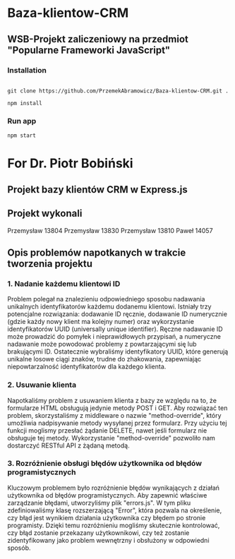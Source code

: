 # Baza-klientow-CRM

## WSB-Projekt zaliczeniowy na przedmiot "Popularne Frameworki JavaScript"

### Installation

```

git clone https://github.com/PrzemekAbramowicz/Baza-klientow-CRM.git .

npm install

```

### Run app

 
```
npm start

```

# For Dr. Piotr Bobiński
## Projekt bazy klientów CRM w Express.js

## Projekt wykonali
Przemysław 13804
Przemysław 13830
Przemysław 13810
Paweł 14057

## Opis problemów napotkanych w trakcie tworzenia projektu

### 1. Nadanie każdemu klientowi ID

Problem polegał na znalezieniu odpowiedniego sposobu nadawania unikalnych identyfikatorów każdemu dodanemu klientowi. Istniały trzy potencjalne rozwiązania: dodawanie ID ręcznie, dodawanie ID numerycznie (gdzie każdy nowy klient ma kolejny numer) oraz wykorzystanie identyfikatorów UUID (universally unique identifier). Ręczne nadawanie ID może prowadzić do pomyłek i nieprawidłowych przypisań, a numeryczne nadawanie może powodować problemy z powtarzającymi się lub brakującymi ID. Ostatecznie wybraliśmy identyfikatory UUID, które generują unikalne losowe ciągi znaków, trudne do zhakowania, zapewniając niepowtarzalność identyfikatorów dla każdego klienta.


### 2. Usuwanie klienta

Napotkaliśmy problem z usuwaniem klienta z bazy ze względu na to, że formularze HTML obsługują jedynie metody POST i GET. Aby rozwiązać ten problem, skorzystaliśmy z middleware o nazwie "method-override", który umożliwia nadpisywanie metody wysyłanej przez formularz. Przy użyciu tej funkcji moglismy przesłać żądanie DELETE, nawet jeśli formularz nie obsługuje tej metody. Wykorzystanie "method-override" pozwoliło nam dostarczyć RESTful API z żądaną metodą.

### 3. Rozróżnienie obsługi błędów użytkownika od błędów programistycznych

Kluczowym problemem było rozróżnienie błędów wynikających z działań użytkownika od błędów programistycznych. Aby zapewnić właściwe zarządzanie błędami, utworzyliśmy plik "errors.js". W tym pliku zdefiniowaliśmy klasę rozszerzającą "Error", która pozwala na określenie, czy błąd jest wynikiem działania użytkownika czy błędem po stronie programisty. Dzięki temu rozróżnieniu mogliśmy skutecznie kontrolować, czy błąd zostanie przekazany użytkownikowi, czy też zostanie zidentyfikowany jako problem wewnętrzny i obsłużony w odpowiedni sposób.
